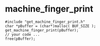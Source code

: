 # machine_finger_print

```
#include "get_machine_finger_print.h"
char *pBuffer = (char*)malloc( BUF_SIZE );
get_machine_finger_print(pBuffer);
// your code ...
free(pBuffer);
```
